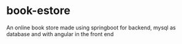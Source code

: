 # book-estore
An online book store made using springboot for backend, mysql as database and with angular in the front end

